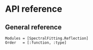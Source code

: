 # API reference

## General reference

```@autodocs
Modules = [SpectralFitting.Reflection]
Order   = [:function, :type]
```